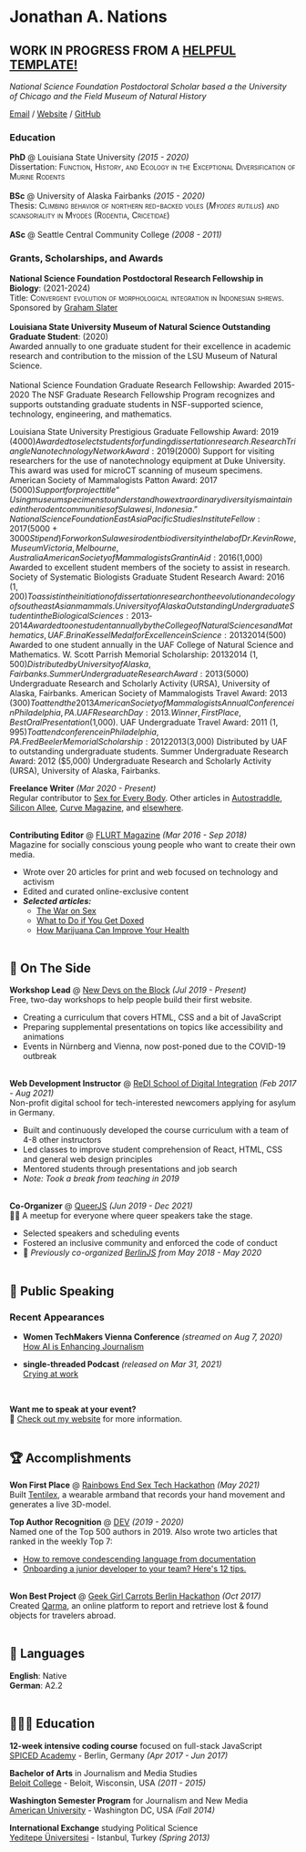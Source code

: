# Jonathan A. Nations   
## **WORK IN PROGRESS FROM A [ HELPFUL TEMPLATE!](https://workwithcarolyn.com/blog/digital-cv-guide)**  

_National Science Foundation Postdoctoral Scholar based a the University of Chicago and the Field Museum of Natural History_ <br>

[Email](mailto:jonnatiions@gmail.com) / [Website](https://jonnynations.com/) / [GitHub](https://github.com/jonnations/) 

### Education

**PhD** @ Louisiana State University _(2015 - 2020)_ <br>
Dissertation: <span style="font-variant:small-caps;">Function, History, and Ecology in the Exceptional Diversification of Murine Rodents</span>  
<br>
**BSc** @ University of Alaska Fairbanks _(2015 - 2020)_ <br>
Thesis: <span style="font-variant:small-caps;">Climbing behavior of northern red-backed voles (*Myodes rutilus*) and scansoriality in Myodes (Rodentia, Cricetidae)</span>  
<br>
**ASc** @ Seattle Central Community College _(2008 - 2011)_ <br>
    
### Grants, Scholarships, and Awards

**National Science Foundation Postdoctoral Research Fellowship in Biology**: (2021-2024)  
Title: <span style="font-variant:small-caps;">Convergent evolution of morphological integration in Indonesian shrews.</span>  
Sponsored by [Graham Slater](https://fourdimensionalbiology.com/)  
<br>
**Louisiana State University Museum of Natural Science Outstanding Graduate Student**: (2020)   
Awarded annually to one graduate student for their excellence in academic research and contribution to the mission of the LSU Museum of Natural Science.  
<br>
National Science Foundation Graduate Research Fellowship: Awarded 2015-2020
The NSF Graduate Research Fellowship Program recognizes and supports outstanding graduate students in NSF-supported science, technology, engineering, and mathematics.

Louisiana State University Prestigious Graduate Fellowship Award: 2019 ($4000)
Awarded to select students for funding dissertation research.
Research Triangle Nanotechnology Network Award: 2019 ($2000)
Support for visiting researchers for the use of nanotechnology equipment at Duke University. This award was used for microCT scanning of museum specimens.
American Society of Mammalogists Patton Award: 2017 ($5000)
Support for project title “Using museum specimens to understand how extraordinary diversity is maintained in the rodent communities of Sulawesi, Indonesia.”
National Science Foundation East Asia Pacific Studies Institute Fellow: 2017 ($5000 + $3000 Stipend)
For work on Sulawesi rodent biodiversity in the lab of Dr. Kevin Rowe, Museum Victoria, Melbourne, Australia
American Society of Mammalogists Grant in Aid: 2016 ($1,000)
Awarded to excellent student members of the society to assist in research.
Society of Systematic Biologists Graduate Student Research Award: 2016 ($1,200)
To assist in the initiation of dissertation research on the evolution and ecology of southeast Asian mammals.
University of Alaska Outstanding Undergraduate Student in the Biological Sciences: 2013­2014
Awarded to one student annually by the College of Natural Sciences and Mathematics, UAF.
Brina Kessel Medal for Excellence in Science: 2013­2014 ($500)
Awarded to one student annually in the UAF College of Natural Science and Mathematics.
W. Scott Parrish Memorial Scholarship: 2013­2014 ($1,500)
Distributed by University of Alaska, Fairbanks.
Summer Undergraduate Research Award: 2013 ($5000)
Undergraduate Research and Scholarly Activity (URSA), University of Alaska, Fairbanks.
American Society of Mammalogists Travel Award: 2013 ($300)
To attend the 2013 American Society of Mammalogists Annual Conference in Philadelphia, PA.
UAF Research Day: 2013. Winner, First Place, Best Oral Presentation ($1,000).
UAF Undergraduate Travel Award: 2011 ($1,995)
To attend conference in Philadelphia, PA.
Fred Beeler Memorial Scholarship: 2012­2013 ($3,000)
Distributed by UAF to outstanding undergraduate students.
Summer Undergraduate Research Award: 2012 ($5,000)
Undergraduate Research and Scholarly Activity (URSA), University of Alaska, Fairbanks.


**Freelance Writer** _(Mar 2020 - Present)_ <br>
Regular contributor to [Sex for Every Body](https://sexforeverybody.com/author/carolyn/). Other articles in [Autostraddle](https://www.autostraddle.com/sharing-is-caring-or-did-you-skip-that-day-in-school__trashed/), [Silicon Allee](https://news.siliconallee.com/2021/07/26/the-art-of-pitching-a-sex-tech-startup/), [Curve Magazine](https://www.curvemag.com/us-home/beyond-the-binary-how-software-engineer-sara-vieira-founded-a-global-community-of-queer-coders/), and [elsewhere](https://workwithcarolyn.com/words).
<br><br>

**Contributing Editor** @ [FLURT Magazine](https://www.facebook.com/flurtmagazine) _(Mar 2016 - Sep 2018)_ <br>
Magazine for socially conscious young people who want to create their own media.
  - Wrote over 20 articles for print and web focused on technology and activism
  - Edited and curated online-exclusive content
  - **_Selected articles:_**
    - [The War on Sex](https://workwithcarolyn.com/words/war-on-sex)
    - [What to Do if You Get Doxed](https://workwithcarolyn.com/words/what-to-do-if-you-get-doxed)
    - [How Marijuana Can Improve Your Health](https://workwithcarolyn.com/words/how-marijuana-can-improve-your-health)
    <br><br>

## 📌 On The Side

**Workshop Lead** @ [New Devs on the Block](https://newdevs.org/) _(Jul 2019 - Present)_ <br>
Free, two-day workshops to help people build their first website.
  - Creating a curriculum that covers HTML, CSS and a bit of JavaScript 
  - Preparing supplemental presentations on topics like accessibility and animations
  - Events in Nürnberg and Vienna, now post-poned due to the COVID-19 outbreak 
  <br><br>

**Web Development Instructor** @ [ReDI School of Digital Integration](https://www.redi-school.org/) _(Feb 2017 - Aug 2021)_<br>
Non-profit digital school for tech-interested newcomers applying for asylum in Germany.
  - Built and continuously developed the course curriculum with a team of 4-8 other instructors
  - Led classes to improve student comprehension of React, HTML, CSS and general web design principles
  - Mentored students through presentations and job search
  - _Note: Took a break from teaching in 2019_
  <br><br>

**Co-Organizer** @ [QueerJS](https://queerjs.com/) _(Jun 2019 - Dec 2021)_<br>
🏳️‍🌈 A meetup for everyone where queer speakers take the stage.
  - Selected speakers and scheduling events
  - Fostered an inclusive community and enforced the code of conduct
  - 🐻 _Previously co-organized [BerlinJS](https://berlinjs.org/) from May 2018 - May 2020_
  <br><br>
  

## 🎤 Public Speaking
    
### Recent Appearances

- **Women TechMakers Vienna Conference** _(streamed on Aug 7, 2020)_
<br>[How AI is Enhancing Journalism](https://www.youtube.com/watch?v=-qZCRHwnnbM)<br>

- **single-threaded Podcast** _(released on Mar 31, 2021)_
<br>[Crying at work](https://anchor.fm/single-threaded/episodes/Carolyn-Stransky-on-Crying-at-Work-etu7hj)<br>
<br>

**Want me to speak at your event?**
<br>💖 [Check out my website](https://workwithcarolyn.com/speaking) for more information.
<br><br>
  
## 🏆 Accomplishments

**Won First Place** @ [Rainbows End Sex Tech Hackathon](https://hack.touchyfeely.tech/) _(May 2021)_ <br>
Built [Tentilex](https://workwithcarolyn.com/blog/tentilex), a wearable armband that records your hand movement and generates a live 3D-model. 

**Top Author Recognition** @ [DEV](https://dev.to/) _(2019 - 2020)_ <br>
Named one of the Top 500 authors in 2019. Also wrote two articles that ranked in the weekly Top 7:
  - [How to remove condescending language from documentation](https://dev.to/meeshkan/how-to-remove-condescending-language-from-documentation-4a5p)
  - [Onboarding a junior developer to your team? Here's 12 tips.](https://dev.to/carolstran/onboarding-a-junior-developer-to-your-team-here-s-12-tips-4g3a)
<br><br>

**Won Best Project** @ [Geek Girl Carrots Berlin Hackathon](http://www.hacklikeagirl.co/) _(Oct 2017)_<br>
Created [Qarma](https://github.com/lcorr8/qarma), an online platform to report and retrieve lost & found objects for travelers abroad.
<br><br>

## 💬 Languages

**English**: Native <br>
**German**: A2.2
<br><br>

## 👩🏼‍🎓 Education

**12-week intensive coding course** focused on full-stack JavaScript<br>
[SPICED Academy](https://www.spiced-academy.com/) - Berlin, Germany _(Apr 2017 - Jun 2017)_ <br>

**Bachelor of Arts** in Journalism and Media Studies<br>
[Beloit College](https://www.beloit.edu/) - Beloit, Wisconsin, USA _(2011 - 2015)_

**Washington Semester Program** for Journalism and New Media<br>
[American University](https://www.american.edu/) - Washington DC, USA _(Fall 2014)_

**International Exchange** studying Political Science<br>
[Yeditepe Üniversitesi](https://yeditepe.edu.tr/en) - Istanbul, Turkey _(Spring 2013)_
